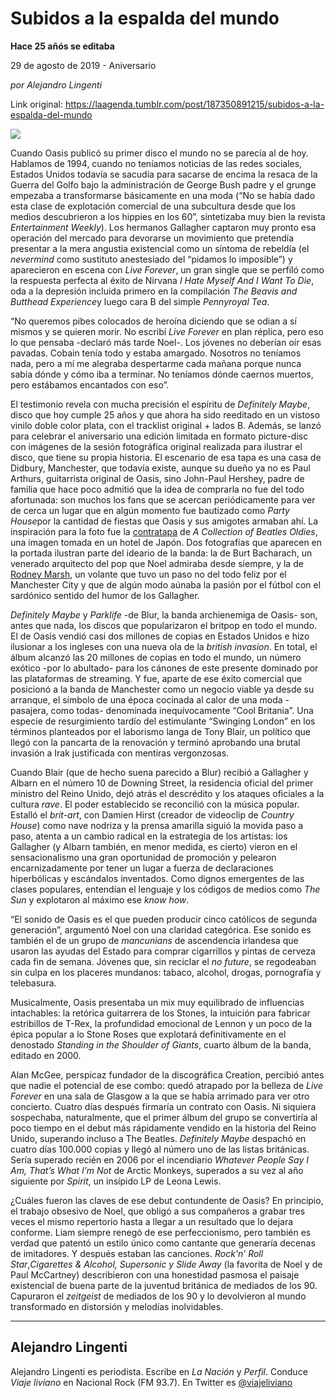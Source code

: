 # Subidos a la espalda del mundo

**Hace 25 añós se editaba**

29 de agosto de 2019 - Aniversario

_por Alejandro Lingenti_

Link original: https://laagenda.tumblr.com/post/187350891215/subidos-a-la-espalda-del-mundo

![](https://64.media.tumblr.com/c7c9a2660a8d2b02aeabca73fc5cb20d/44aa0c006f438af7-57/s500x750/91b22c4095230000231da6a31b159f6668773c32.jpg)


Cuando Oasis publicó su primer disco el mundo no se parecía al de hoy. Hablamos de 1994, cuando no teníamos noticias de las redes sociales, Estados Unidos todavía se sacudía para sacarse de encima la resaca de la Guerra del Golfo bajo la administración de George Bush padre y el grunge empezaba a transformarse básicamente en una moda (“No se había dado esta clase de explotación comercial de una subcultura desde que los medios descubrieron a los hippies en los 60”, sintetizaba muy bien la revista *Entertainment Weekly*). Los hermanos Gallagher captaron muy pronto esa operación del mercado para devorarse un movimiento que pretendía presentar a la mera angustia existencial como un síntoma de rebeldía (el *nevermind* como sustituto anestesiado del “pidamos lo imposible”) y aparecieron en escena con *Live Forever*, un gran single que se perfiló como la respuesta perfecta al éxito de Nirvana *I Hate Myself And I Want To Die*, oda a la depresión incluida primero en la compilación *The Beavis and Butthead Experience*y luego cara B del simple *Pennyroyal Tea*.

“No queremos pibes colocados de heroína diciendo que se odian a sí mismos y se quieren morir. No escribí *Live Forever* en plan réplica, pero eso lo que pensaba -declaró más tarde Noel-. Los jóvenes no deberían oír esas pavadas. Cobain tenía todo y estaba amargado. Nosotros no teníamos nada, pero a mí me alegraba despertarme cada mañana porque nunca sabía dónde y cómo iba a terminar. No teníamos dónde caernos muertos, pero estábamos encantados con eso”.

El testimonio revela con mucha precisión el espíritu de *Definitely Maybe*, disco que hoy cumple 25 años y que ahora ha sido reeditado en un vistoso vinilo doble color plata, con el tracklist original + lados B. Además, se lanzó para celebrar el aniversario una edición limitada en formato picture-disc con imágenes de la sesión fotográfica original realizada para ilustrar el disco, que tiene su propia historia. El escenario de esa tapa es una casa de Didbury, Manchester, que todavía existe, aunque su dueño ya no es Paul Arthurs, guitarrista original de Oasis, sino John-Paul Hershey, padre de familia que hace poco admitió que la idea de comprarla no fue del todo afortunada: son muchos los fans que se acercan periódicamente para ver de cerca un lugar que en algún momento fue bautizado como *Party House*por la cantidad de fiestas que Oasis y sus amigotes armaban ahí. La inspiración para la foto fue la [contratapa](https://images.eil.com/large_image/THE_BEATLES_A%2BCOLLECTION%2BOF%2BBEATLES%2BOLDIES%2B-%2BBOXED%2BLABEL-647763b.jpg) de *A Collection of Beatles Oldies*, una imagen tomada en un hotel de Japón. Dos fotografías que aparecen en la portada ilustran parte del ideario de la banda: la de Burt Bacharach, un venerado arquitecto del pop que Noel admiraba desde siempre, y la de [Rodney Marsh](https://www.youtube.com/watch?v=802Sw7FQ5SI), un volante que tuvo un paso no del todo feliz por el Manchester City y que de algún modo aúnaba la pasión por el fútbol con el sardónico sentido del humor de los Gallagher.        

*Definitely Maybe* y *Parklife* -de Blur, la banda archienemiga de Oasis- son, antes que nada, los discos que popularizaron el britpop en todo el mundo. El de Oasis vendió casi dos millones de copias en Estados Unidos e hizo ilusionar a los ingleses con una nueva ola de la *british invasion*. En total, el álbum alcanzó las 20 millones de copias en todo el mundo, un número exótico -por lo abultado- para los cánones de este presente dominado por las plataformas de streaming. Y fue, aparte de ese éxito comercial que posicionó a la banda de Manchester como un negocio viable ya desde su arranque, el símbolo de una época cocinada al calor de una moda -pasajera, como todas- denominada inequívocamente “Cool Britania”. Una especie de resurgimiento tardío del estimulante “Swinging London” en los términos planteados por el laborismo langa de Tony Blair, un político que llegó con la pancarta de la renovación y terminó aprobando una brutal invasión a Irak justificada con mentiras vergonzosas.   


Cuando Blair (que de hecho suena parecido a Blur) recibió a Gallagher y Albarn en el número 10 de Downing Street, la residencia oficial del primer ministro del Reino Unido, dejó atrás el descrédito y los ataques oficiales a la cultura *rave*. El poder establecido se reconcilió con la música popular. Estalló el *brit-art*, con Damien Hirst (creador de videoclip de *Country House*) como nave nodriza y la prensa amarilla siguió la movida paso a paso, atenta a un cambio radical en la estrategia de los artistas: los Gallagher (y Albarn también, en menor medida, es cierto) vieron en el sensacionalismo una gran oportunidad de promoción y pelearon encarnizadamente por tener un lugar a fuerza de declaraciones hiperbólicas y escándalos inventados. Como dignos emergentes de las clases populares, entendían el lenguaje y los códigos de medios como *The Sun* y explotaron al máximo ese *know how*.  

“El sonido de Oasis es el que pueden producir cinco católicos de segunda generación”, argumentó Noel con una claridad categórica. Ese sonido es también el de un grupo de *mancunians* de ascendencia irlandesa que usaron las ayudas del Estado para comprar cigarrillos y pintas de cerveza cada fin de semana. Jóvenes que, sin reciclar el *no future*, se regodeaban sin culpa en los placeres mundanos: tabaco, alcohol, drogas, pornografía y telebasura.

Musicalmente, Oasis presentaba un mix muy equilibrado de influencias intachables: la retórica guitarrera de los Stones, la intuición para fabricar estribillos de T-Rex, la profundidad emocional de Lennon y un poco de la épica popular a lo Stone Roses que explotará definitivamente en el denostado *Standing in the Shoulder of Giants*, cuarto álbum de la banda, editado en 2000.

Alan McGee, perspicaz fundador de la discográfica Creation, percibió antes que nadie el potencial de ese combo: quedó atrapado por la belleza de *Live Forever* en una sala de Glasgow a la que se había arrimado para ver otro concierto. Cuatro días después firmaría un contrato con Oasis. Ni siquiera sospechaba, naturalmente, que el primer álbum del grupo se convertiría al poco tiempo en el debut más rápidamente vendido en la historia del Reino Unido, superando incluso a The Beatles. *Definitely Maybe* despachó en cuatro días 100.000 copias y llegó al número uno de las listas británicas. Sería superado recién en 2006 por el incendiario *Whatever People Say I Am, That’s What I’m Not* de Arctic Monkeys, superados a su vez al año siguiente por *Spirit*, un insípido LP de Leona Lewis. 

¿Cuáles fueron las claves de ese debut contundente de Oasis?  En principio, el trabajo obsesivo de Noel, que obligó a sus compañeros a grabar tres veces el mismo repertorio hasta a llegar a un resultado que lo dejara conforme. Liam siempre renegó de ese perfeccionismo, pero también es verdad que patentó un estilo único como cantante que generaría decenas de imitadores. Y después estaban las canciones. *Rock'n’ Roll Star*,*Cigarettes & Alcohol, Supersonic y Slide Away* (la favorita de Noel y de Paul McCartney) describieron con una honestidad pasmosa el paisaje existencial de buena parte de la juventud británica de mediados de los 90. Capuraron el *zeitgeist* de mediados de los 90 y lo devolvieron al mundo transformado en distorsión y melodías inolvidables. 



---

Alejandro Lingenti
------------------

 Alejandro Lingenti es periodista. Escribe en *La Nación* y *Perfil*. Conduce *Viaje liviano* en Nacional Rock (FM 93.7). En Twitter es [@viajeliviano](https://twitter.com/viajeliviano) 

